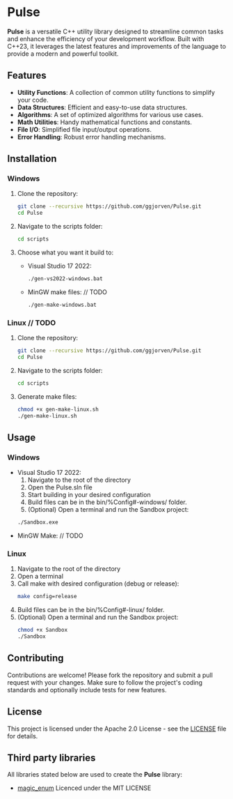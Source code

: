 # Pulse

**Pulse** is a versatile C++ utility library designed to streamline common tasks and enhance the efficiency of your development workflow. Built with C++23, it leverages the latest features and improvements of the language to provide a modern and powerful toolkit.

## Features

- **Utility Functions**: A collection of common utility functions to simplify your code.
- **Data Structures**: Efficient and easy-to-use data structures.
- **Algorithms**: A set of optimized algorithms for various use cases.
- **Math Utilities**: Handy mathematical functions and constants.
- **File I/O**: Simplified file input/output operations.
- **Error Handling**: Robust error handling mechanisms.

## Installation

### Windows

1. Clone the repository:
    ```sh
    git clone --recursive https://github.com/ggjorven/Pulse.git
    cd Pulse
    ```

2. Navigate to the scripts folder:
    ```sh
    cd scripts
    ```

3. Choose what you want it build to:
    - Visual Studio 17 2022:
        ```sh
        ./gen-vs2022-windows.bat
        ```
    - MinGW make files: // TODO
        ```sh
        ./gen-make-windows.bat
        ```

### Linux // TODO

1. Clone the repository:
    ```sh
    git clone --recursive https://github.com/ggjorven/Pulse.git
    cd Pulse
    ```

2. Navigate to the scripts folder:
    ```sh
    cd scripts
    ```

3. Generate make files:
    ```sh
    chmod +x gen-make-linux.sh
    ./gen-make-linux.sh
    ```

## Usage

### Windows
- Visual Studio 17 2022:
    1. Navigate to the root of the directory
    2. Open the Pulse.sln file
    3. Start building in your desired configuration
    4. Build files can be in the bin/%Config#-windows/ folder.
    5. (Optional) Open a terminal and run the Sandbox project:
    ```sh
    ./Sandbox.exe
    ``` 
- MinGW Make:
    // TODO

### Linux
1. Navigate to the root of the directory
2. Open a terminal
3. Call make with desired configuration (debug or release):
    ```sh
    make config=release
    ```
4. Build files can be in the bin/%Config#-linux/ folder.
5. (Optional) Open a terminal and run the Sandbox project:
    ```sh
    chmod +x Sandbox
    ./Sandbox
    ```

## Contributing
Contributions are welcome! Please fork the repository and submit a pull request with your changes. Make sure to follow the project's coding standards and optionally include tests for new features.

## License
This project is licensed under the Apache 2.0 License - see the [LICENSE](LICENSE.txt) file for details.

## Third party libraries
All libraries stated below are used to create the **Pulse** library:

- [magic_enum](https://github.com/Neargye/magic_enum.git) Licenced under the MIT LICENSE